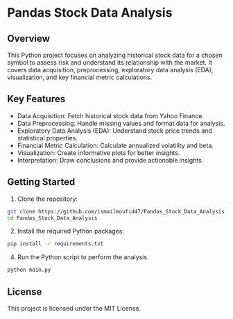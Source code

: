 # Pandas Stock Data Analysis

## Overview

This Python project focuses on analyzing historical stock data for a chosen symbol to assess risk and understand its relationship with the market.
It covers data acquisition, preprocessing, exploratory data analysis (EDA), visualization, and key financial metric calculations.

## Key Features

- Data Acquisition: Fetch historical stock data from Yahoo Finance.
- Data Preprocessing: Handle missing values and format data for analysis.
- Exploratory Data Analysis (EDA): Understand stock price trends and statistical properties.
- Financial Metric Calculation: Calculate annualized volatility and beta.
- Visualization: Create informative plots for better insights.
- Interpretation: Draw conclusions and provide actionable insights.

## Getting Started

1. Clone the repository:

```bash
git clone https://github.com/ismailmoufid47/Pandas_Stock_Data_Analysis.git
cd Pandas_Stock_Data_Analysis
```

2. Install the required Python packages:

```bash
pip install -r requirements.txt
```

4. Run the Python script to perform the analysis.

```bash
python main.py
```

## License

This project is licensed under the MIT License.
